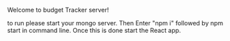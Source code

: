 Welcome to budget Tracker server!

to run please start your mongo server. Then Enter "npm i" followed by npm start in command line. Once this is done start the React app. 